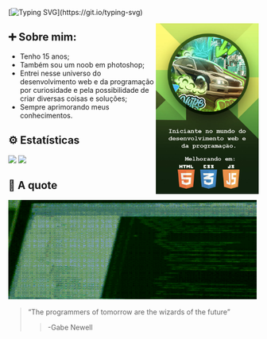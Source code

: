 [![Typing SVG](https://readme-typing-svg.herokuapp.com?font=Roboto+Mono&weight=500&size=30&pause=1000&color=5CF715&center=false&vCenter=true&width=435&lines=Hello%2C+world!_;Eduardo+de+Oliveira+here!_)](https://git.io/typing-svg)

<img src='media/BannerGitHub.jpg' align='right' width='41%'>

## ➕ Sobre mim:
- Tenho 15 anos;
- Também sou um noob em photoshop;
- Entrei nesse universo do desenvolvimento web e da programação por curiosidade e pela possibilidade de criar diversas coisas e soluções;
- Sempre aprimorando meus conhecimentos. 

## ⚙ Estatísticas 
<img src='https://github-readme-stats.vercel.app/api/top-langs/?username=EdOzz42&layout=compact&theme=dark' width='450px'>
<img src='https://github-readme-stats.vercel.app/api?username=EdOzz42&show_icons=true&theme=dark' width='450px'>

## 💬 A quote 
<img src='media/programming_something.gif' width='500px' height='200'>

> “The programmers of tomorrow are the wizards of the future” 
>> -Gabe Newell  
